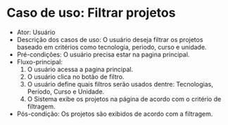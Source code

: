 # Caso de uso: Filtrar projetos

* Ator: Usuário
* Descrição dos casos de uso: O usuário deseja filtrar os projetos baseado em critérios como tecnologia, periodo, curso e unidade.
* Pré-condições: O usuário precisa estar na pagina principal.
* Fluxo-principal:
  1. O usuário acessa a pagina principal.
  2. O usuário clica no botão de filtro.
  3. O usuário define quais filtros serão usados dentre: Tecnologias, Período, Curso e Unidade.
  4. O Sistema exibe os projetos na página de acordo com o critério de filtragem.
* Pós-condição: Os projetos são exibidos de acordo com a filtragem.
